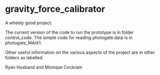 # gravity_force_calibrator
A wheely good project.


The current version of the code to run the prototype is in folder control_code. The simple code for reading photogate data is in photogate_MArk1.

Other useful information on the various aspects of the project are in other folders as labelled.



Ryan Husband and Monique Cockram
